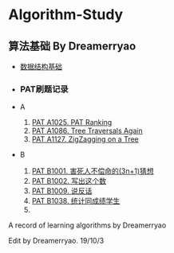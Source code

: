 # Algorithm-Study

## 算法基础  By Dreamerryao



- <a href="/Chapter 1.md">数据结构基础</a>

- <h3>PAT刷题记录</h3>

- A

  1. <a href="PAT A1025.md">PAT A1025. PAT Ranking</a>
  2. <a href="PAT A1086.md">PAT A1086. Tree Traversals Again</a>
  3. <a href="PAT A1127.md">PAT A1127. ZigZagging on a Tree</a>

- B

  1. <a href="/PAT B1001.md">PAT B1001. 害死人不偿命的(3n+1)猜想</a>
  2. <a href='PAT B1002.md'>PAT B1002. 写出这个数</a>
  3. <a href="/PAT B1009.md">PAT B1009. 说反话</a>
  4. <a href="PAT B1038.md">PAT B1038. 统计同成绩学生</a>
  5. 

A record of learning algorithms by Dreamerryao

Edit by Dreamerryao.						19/10/3